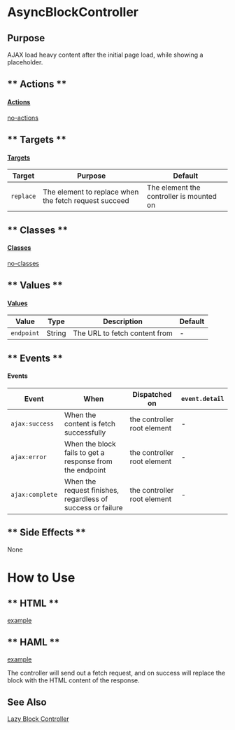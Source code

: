 # AsyncBlockController

## Purpose

AJAX load heavy content after the initial page load, while showing a placeholder.

<!-- tabs:start -->

## ** Actions **

#### [Actions](https://stimulus.hotwire.dev/reference/actions)

[no-actions](../_partials/no-actions.md ':include')

## ** Targets **

#### [Targets](https://stimulus.hotwire.dev/reference/targets)

| Target | Purpose | Default |
| --- | --- | --- |
| `replace` | The element to replace when the fetch request succeed | The element the controller is mounted on |

## ** Classes **

#### [Classes](https://stimulus.hotwire.dev/reference/classes)

[no-classes](../_partials/no-classes.md ':include')

## ** Values **

#### [Values](https://stimulus.hotwire.dev/reference/values)

| Value | Type | Description | Default |
| --- | --- | --- | --- |
| `endpoint` | String | The URL to fetch content from | - |

## ** Events **

#### Events

| Event | When | Dispatched on | `event.detail` |
| --- | --- | --- | --- |
|`ajax:success` | When the content is fetch successfully | the controller root element | - |
|`ajax:error` | When the block fails to get a response from the endpoint | the controller root element | - |
|`ajax:complete` | When the request finishes, regardless of success or failure | the controller root element | - |

## ** Side Effects **

None

<!-- tabs:end -->
# How to Use

<!-- tabs:start -->
## ** HTML **
[example](../examples/async_block_controller.html ':include :type=code')
## ** HAML **
[example](../examples/async_block_controller.haml ':include :type=code')
<!-- tabs:end -->

The controller will send out a fetch request, and on success will replace the block with the HTML content of the response.

## See Also

[Lazy Block Controller](./controllers/lazy_block_controller.md)
